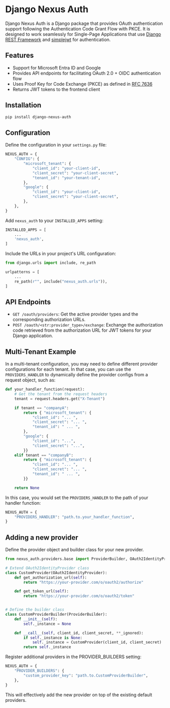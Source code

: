 # Django Nexus Auth

Django Nexus Auth is a Django package that provides OAuth authentication support following the Authentication Code Grant Flow with PKCE. It is designed to work seamlessly for Single-Page Applications that use [Django REST Framework](https://www.django-rest-framework.org/) and [simplejwt](https://github.com/davesque/django-rest-framework-simplejwt) for authentication.

## Features

- Support for Microsoft Entra ID and Google
- Provides API endpoints for facilitating OAuth 2.0 + OIDC authentication flow
- Uses Proof Key for Code Exchange (PKCE) as defined in [RFC 7636](https://tools.ietf.org/html/rfc7636)
- Returns JWT tokens to the frontend client

## Installation

```bash
pip install django-nexus-auth
```

## Configuration

Define the configuration in your `settings.py` file:

```python
NEXUS_AUTH = {
    "CONFIG": {
        "microsoft_tenant": {
            "client_id": "your-client-id",
            "client_secret": "your-client-secret",
            "tenant_id": "your-tenant-id",
        },
        "google": {
            "client_id": "your-client-id",
            "client_secret": "your-client-secret",
        },
    },
}
```

Add `nexus_auth` to your `INSTALLED_APPS` setting:

```python
INSTALLED_APPS = [
    ...
    'nexus_auth',
]
```

Include the URLs in your project's URL configuration:

```python
from django.urls import include, re_path

urlpatterns = [
    ...
    re_path(r"", include("nexus_auth.urls")),
]
```

## API Endpoints

- `GET /oauth/providers`: Get the active provider types and the corresponding authorization URLs.
- `POST /oauth/<str:provider_type>/exchange`: Exchange the authorization code retrieved from the authorization URL for JWT tokens for your Django application.

## Multi-Tenant Example

In a multi-tenant configuration, you may need to define different provider configurations for each tenant. In that case, you can use the `PROVIDERS_HANDLER` to dynamically define the provider configs from a request object, such as:

```python
def your_handler_function(request):
    # Get the tenant from the request headers
    tenant = request.headers.get("X-Tenant")

    if tenant == "companyA":
        return { "microsoft_tenant": {
            "client_id": "... ",
            "client_secret": "... ",
            "tenant_id": " ... ",
        },
        "google": {
            "client_id": "...",
            "client_secret": "...",
        }}
    elif tenant == "companyB":
        return { "microsoft_tenant": {
            "client_id": "... ",
            "client_secret": "... ",
            "tenant_id": " ... ",
        }}

    return None
```

In this case, you would set the `PROVIDERS_HANDLER` to the path of your handler function:

```python
NEXUS_AUTH = {
    "PROVIDERS_HANDLER": "path.to.your_handler_function",
}
```

## Adding a new provider

Define the provider object and builder class for your new provider.

```python
from nexus_auth.providers.base import ProviderBuilder, OAuth2IdentityProvider

# Extend OAuth2IdentityProvider class
class CustomProvider(OAuth2IdentityProvider):
    def get_authorization_url(self):
        return "https://your-provider.com/o/oauth2/authorize"

    def get_token_url(self):
        return "https://your-provider.com/o/oauth2/token"


# Define the builder class
class CustomProviderBuilder(ProviderBuilder):
    def __init__(self):
        self._instance = None

    def __call__(self, client_id, client_secret, **_ignored):
        if self._instance is None:
            self._instance = CustomProvider(client_id, client_secret)
        return self._instance
```

Register additional providers in the PROVIDER_BUILDERS setting:

```python
NEXUS_AUTH = {
    "PROVIDER_BUILDERS": {
        "custom_provider_key": "path.to.CustomProviderBuilder",
    },
}
```

This will effectively add the new provider on top of the existing default providers.
